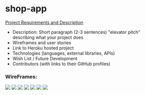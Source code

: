 # shop-app
[Project Requirements and Description](https://github.com/sf-wdi-gaia/project-03#project-planning-deliverables)
* Description: Short paragraph (2-3 sentences) "elevator pitch" describing what your project does
* Wireframes and user stories
* Link to Heroku hosted project
* Technologies (languages, external libraries, APIs)
* Wish List / Future Development
* Contributors (with links to their GitHub profiles)

### WireFrames:

![](https://dl.dropboxusercontent.com/s/bwm523vgzwk5t1m/models_720.jpg?dl=0)
![](https:/dl.dropboxusercontent.com/s/4p7gqnuuqmjz0u0/wireframe1_720.jpg?dl=0)
![](https://dl.dropboxusercontent.com/s/19e8ahnq509ki52/wireframe2_720.jpg?dl=0)
![](https://dl.dropboxusercontent.com/s/a17dplxwebm087f/wireframe3_720.jpg?dl=0)
![](https:/dl.dropboxusercontent.com/s/hfp1f4gzyb2xapb/wireframe4_720.jpg?dl=0)
![](https://dl.dropboxusercontent.com/s/298qzad9mrwxpss/wireframe5_720.jpg?dl=0)
![](https://dl.dropboxusercontent.com/s/atck4n85xab6841/wireframe6_720.jpg?dl=0)
